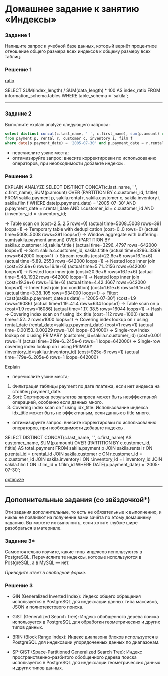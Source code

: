 # Домашнее задание к занятию «Индексы»


### Задание 1

Напишите запрос к учебной базе данных, который вернёт процентное отношение общего размера всех индексов к общему размеру всех таблиц.

### Решение 1
[ratio](https://github.com/sash3939/Index/assets/156709540/12a8fb43-f20b-4f73-929d-78c4d59d312b)

SELECT 
    SUM(index_length) / SUM(data_length) * 100 AS index_ratio
FROM 
    information_schema.tables
WHERE 
    table_schema = 'sakila';

---

### Задание 2

Выполните explain analyze следующего запроса:
```sql
select distinct concat(c.last_name, ' ', c.first_name), sum(p.amount) over (partition by c.customer_id, f.title)
from payment p, rental r, customer c, inventory i, film f
where date(p.payment_date) = '2005-07-30' and p.payment_date = r.rental_date and r.customer_id = c.customer_id and i.inventory_id = r.inventory_id
```
- перечислите узкие места;
- оптимизируйте запрос: внесите корректировки по использованию операторов, при необходимости добавьте индексы.

### Решение 2
EXPLAIN ANALYZE
SELECT DISTINCT CONCAT(c.last_name, ' ', c.first_name), SUM(p.amount) OVER (PARTITION BY c.customer_id, f.title)
FROM sakila.payment p, sakila.rental r, sakila.customer c, sakila.inventory i, sakila.film f
WHERE date(p.payment_date) = '2005-07-30' 
  AND p.payment_date = r.rental_date 
  AND r.customer_id = c.customer_id 
  AND i.inventory_id = r.inventory_id;

-> Table scan on <temporary>  (cost=2.5..2.5 rows=0) (actual time=5008..5008 rows=391 loops=1)
    -> Temporary table with deduplication  (cost=0..0 rows=0) (actual time=5008..5008 rows=391 loops=1)
        -> Window aggregate with buffering: sum(sakila.payment.amount) OVER (PARTITION BY sakila.c.customer_id,sakila.f.title )   (actual time=3296..4797 rows=642000 loops=1)
            -> Sort: sakila.c.customer_id, sakila.f.title  (actual time=3296..3369 rows=642000 loops=1)
                -> Stream results  (cost=22.6e+6 rows=16.1e+6) (actual time=5.89..2553 rows=642000 loops=1)
                    -> Nested loop inner join  (cost=22.6e+6 rows=16.1e+6) (actual time=5.71..2156 rows=642000 loops=1)
                        -> Nested loop inner join  (cost=20.9e+6 rows=16.1e+6) (actual time=5.48..1932 rows=642000 loops=1)
                            -> Nested loop inner join  (cost=19.3e+6 rows=16.1e+6) (actual time=4.42..1667 rows=642000 loops=1)
                                -> Inner hash join (no condition)  (cost=1.61e+6 rows=16.1e+6) (actual time=3.38..105 rows=634000 loops=1)
                                    -> Filter: (cast(sakila.p.payment_date as date) = '2005-07-30')  (cost=1.9 rows=16086) (actual time=1.19..41.4 rows=634 loops=1)
                                        -> Table scan on p  (cost=1.9 rows=16086) (actual time=1.17..38.5 rows=16044 loops=1)
                                    -> Hash
                                        -> Covering index scan on f using idx_title  (cost=112 rows=1000) (actual time=1.52..2 rows=1000 loops=1)
                                -> Covering index lookup on r using rental_date (rental_date=sakila.p.payment_date)  (cost=1 rows=1) (actual time=0.00153..0.00229 rows=1.01 loops=634000)
                            -> Single-row index lookup on c using PRIMARY (customer_id=sakila.r.customer_id)  (cost=0.001 rows=1) (actual time=219e-6..245e-6 rows=1 loops=642000)
                        -> Single-row covering index lookup on i using PRIMARY (inventory_id=sakila.r.inventory_id)  (cost=925e-6 rows=1) (actual time=179e-6..205e-6 rows=1 loops=642000)

[Explain](https://github.com/sash3939/Index/assets/156709540/87e35f47-b96f-49f1-bb5d-1bad1b563299)

- перечислите узкие места;

1. Фильтрация таблицы payment по дате платежа, если нет индекса на столбец payment_date.
2. Sort: Сортировка результатов запроса может быть неэффективной операцией, особенно если данных много.
3. Covering index scan on f using idx_title: Использование индекса idx_title может быть не эффективным, если данных в title много.

- оптимизируйте запрос: внесите корректировки по использованию операторов, при необходимости добавьте индексы.

SELECT DISTINCT CONCAT(c.last_name, ' ', c.first_name) AS customer_name,
                SUM(p.amount) OVER (PARTITION BY c.customer_id, f.title) AS total_payment
FROM sakila.payment p
JOIN sakila.rental r ON p.rental_id = r.rental_id
JOIN sakila.customer c ON r.customer_id = c.customer_id
JOIN sakila.inventory i ON r.inventory_id = i.inventory_id
JOIN sakila.film f ON i.film_id = f.film_id
WHERE DATE(p.payment_date) = '2005-07-30';

[optimyze](https://github.com/sash3939/Index/assets/156709540/f118c805-b2ed-4d88-b1ec-ab26c2863ca1)


---

## Дополнительные задания (со звёздочкой*)
Эти задания дополнительные, то есть не обязательные к выполнению, и никак не повлияют на получение вами зачёта по этому домашнему заданию. Вы можете их выполнить, если хотите глубже шире разобраться в материале.

### Задание 3*

Самостоятельно изучите, какие типы индексов используются в PostgreSQL. Перечислите те индексы, которые используются в PostgreSQL, а в MySQL — нет.

*Приведите ответ в свободной форме.*

### Решение 3

- GIN (Generalized Inverted Index): Индекс общего обращения используется в PostgreSQL для индексации данных типа массивов, JSON и полнотекстового поиска.

- GiST (Generalized Search Tree): Индекс обобщенного дерева поиска используется в PostgreSQL для обработки геометрических и других типов данных.

- BRIN (Block Range Index): Индекс диапазона блоков используется в PostgreSQL для индексации упорядоченных данных по диапазонам.

- SP-GiST (Space-Partitioned Generalized Search Tree): Индекс пространственно-разбитого обобщенного дерева поиска используется в PostgreSQL для индексации геометрических данных и других типов данных.

